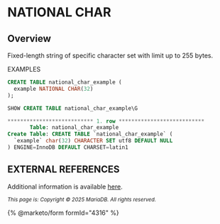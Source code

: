 # NATIONAL CHAR

## Overview

Fixed-length string of specific character set with limit up to 255 bytes.

EXAMPLES

```sql
CREATE TABLE national_char_example (
  example NATIONAL CHAR(32)
);
```

```sql
SHOW CREATE TABLE national_char_example\G
```

```sql
*************************** 1. row ***************************
       Table: national_char_example
Create Table: CREATE TABLE `national_char_example` (
  `example` char(32) CHARACTER SET utf8 DEFAULT NULL
) ENGINE=InnoDB DEFAULT CHARSET=latin1
```

## EXTERNAL REFERENCES

Additional information is available [here](varchar.md).

<sub>_This page is: Copyright © 2025 MariaDB. All rights reserved._</sub>

{% @marketo/form formId="4316" %}
